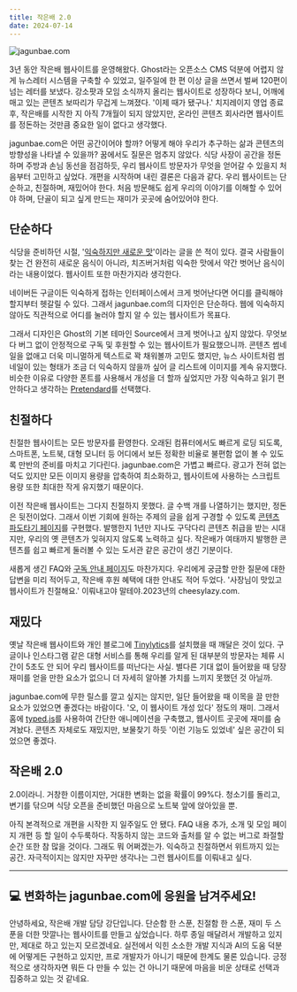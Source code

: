 ```yaml
---
title: 작은배 2.0
date: 2024-07-14
---
```


![jagunbae.com](https://jagunbae.com/content/images/size/w2000/2024/07/Screenshot-2024-07-13-at-9.52.43-PM.webp)

3년 동안 작은배 웹사이트를 운영해왔다. Ghost라는 오픈소스 CMS 덕분에 어렵지 않게 뉴스레터 시스템을 구축할 수 있었고, 일주일에 한 편 이상 글을 쓰면서 벌써 120편이 넘는 레터를 보냈다. 강소팟과 모임 소식까지 올리는 웹사이트로 성장하다 보니, 어깨에 매고 있는 콘텐츠 보따리가 무겁게 느껴졌다. '이제 때가 됐구나.' 치지레이지 영업 종료 후, 작은배를 시작한 지 아직 7개월이 되지 않았지만, 온라인 콘텐츠 회사라면 웹사이트를 정돈하는 것만큼 중요한 일이 없다고 생각했다.

jagunbae.com은 어떤 공간이어야 할까? 어떻게 해야 우리가 추구하는 삶과 콘텐츠의 방향성을 나타낼 수 있을까? 꿈에서도 질문은 멈추지 않았다. 식당 사장이 공간을 정돈하며 주방과 손님 동선을 점검하듯, 우리 웹사이트 방문자가 무엇을 얻어갈 수 있을지 처음부터 고민하고 싶었다.
개편을 시작하며 내린 결론은 다음과 같다. 우리 웹사이트는 단순하고, 친절하며, 재밌어야 한다. 처음 방문해도 쉽게 우리의 이야기를 이해할 수 있어야 하며, 단골이 되고 싶게 만드는 재미가 곳곳에 숨어있어야 한다.

## 단순하다

식당을 준비하던 시절, '[익숙하지만 새로운 맛](https://jagunbae.com/tasty/)'이라는 글을 쓴 적이 있다. 결국 사람들이 찾는 건 완전히 새로운 음식이 아니라, 치즈버거처럼 익숙한 맛에서 약간 벗어난 음식이라는 내용이었다. 웹사이트 또한 마찬가지라 생각한다.

네이버든 구글이든 익숙하게 접하는 인터페이스에서 크게 벗어난다면 어디를 클릭해야 할지부터 헷갈릴 수 있다. 그래서 jagunbae.com의 디자인은 단순하다. 웹에 익숙하지 않아도 직관적으로 어디를 눌러야 할지 알 수 있는 웹사이트가 목표다.

그래서 디자인은 Ghost의 기본 테마인 Source에서 크게 벗어나고 싶지 않았다. 무엇보다 버그 없이 안정적으로 구독 및 후원할 수 있는 웹사이트가 필요했으니까. 콘텐츠 썸네일을 없애고 더욱 미니멀하게 텍스트로 꽉 채워볼까 고민도 했지만, 뉴스 사이트처럼 썸네일이 있는 형태가 조금 더 익숙하지 않을까 싶어 글 리스트에 이미지를 계속 유지했다. 비슷한 이유로 다양한 폰트를 사용해서 개성을 더 할까 싶었지만 가장 익숙하고 읽기 편안하다고 생각하는 [Pretendard](https://cactus.tistory.com/306)를 선택했다.

## 친절하다
친절한 웹사이트는 모든 방문자를 환영한다. 오래된 컴퓨터에서도 빠르게 로딩 되도록, 스마트폰, 노트북, 대형 모니터 등 어디에서 보든 정확한 비율로 불편함 없이 볼 수 있도록 만반의 준비를 마치고 기다린다. jagunbae.com은 가볍고 빠르다. 광고가 전혀 없는 덕도 있지만 모든 이미지 용량을 압축하여 최소화하고, 웹사이트에 사용하는 스크립트 용량 또한 최대한 작게 유지했기 때문이다.

이전 작은배 웹사이트는 그다지 친절하지 못했다. 글 수백 개를 나열하기는 했지만, 정돈은 뒷전이었다. 그래서 이번 기회에 원하는 주제의 글을 쉽게 구경할 수 있도록 [콘텐츠 파도타기 페이지](https://jagunbae.com/tag/explore/)를 구현했다. 발행한지 1년만 지나도 구닥다리 콘텐츠 취급을 받는 시대지만, 우리의 옛 콘텐츠가 잊혀지지 않도록 노력하고 싶다. 작은배가 여태까지 발행한 콘텐츠를 쉽고 빠르게 둘러볼 수 있는 도서관 같은 공간이 생긴 기분이다.

새롭게 생긴 FAQ와 [구독 안내 페이지](https://jagunbae.com/subscribe/)도 마찬가지다. 우리에게 궁금할 만한 질문에 대한 답변을 미리 적어두고, 작은배 후원 혜택에 대한 안내도 적어 두었다. '사장님이 맛있고 웹사이트가 친절해요.' 이뤄내고야 말테야.2023년의 cheesylazy.com.

## 재밌다

옛날 작은배 웹사이트와 개인 블로그에 [Tinylytics](https://tinylytics.app)를 설치했을 때 깨달은 것이 있다. 구글이나 인스타그램 같은 대형 서비스를 통해 우리를 알게 된 대부분의 방문자는 체류 시간이 5초도 안 되어 우리 웹사이트를 떠난다는 사실. 별다른 기대 없이 들어왔을 때 당장 재미를 얻을 만한 요소가 없으니 더 자세히 알아볼 가치를 느끼지 못했던 것 아닐까.

jagunbae.com에 무한 릴스를 깔고 싶지는 않지만, 일단 들어왔을 때 이목을 끌 만한 요소가 있었으면 좋겠다는 바람이다. '오, 이 웹사이트 개성 있다' 정도의 재미. 그래서 홈에 [typed.js](https://github.com/mattboldt/typed.js)를 사용하여 간단한 애니메이션을 구축했고, 웹사이트 곳곳에 재미를 숨겨놨다. 콘텐츠 자체로도 재밌지만, 보물찾기 하듯 '이런 기능도 있었네' 싶은 공간이 되었으면 좋겠다.

## 작은배 2.0
2.0이라니. 거창한 이름이지만, 거대한 변화는 없을 확률이 99%다. 청소기를 돌리고, 변기를 닦으며 식당 오픈을 준비했던 마음으로 노트북 앞에 앉아있을 뿐.

아직 본격적으로 개편을 시작한 지 일주일도 안 됐다. FAQ 내용 추가, 소개 및 모임 페이지 개편 등 할 일이 수두룩하다. 작동하지 않는 코드와 출처를 알 수 없는 버그로 좌절할 순간 또한 참 많을 것이다. 그래도 뭐 어쩌겠는가. 익숙하고 친절하면서 위트까지 있는 공간. 자극적이지는 않지만 자꾸만 생각나는 그런 웹사이트를 이뤄내고 싶다.

---

## 💻 변화하는 jagunbae.com에 응원을 남겨주세요!
안녕하세요, 작은배 개발 담당 강단입니다. 단순함 한 스푼, 친절함 한 스푼, 재미 두 스푼을 더한 맛깔나는 웹사이트를 만들고 싶었습니다. 하루 종일 매달려서 개발하고 있지만, 제대로 하고 있는지 모르겠네요.
실전에서 익힌 소소한 개발 지식과 AI의 도움 덕분에 어떻게든 구현하고 있지만, 프로 개발자가 아니기 때문에 한계도 물론 있습니다. 긍정적으로 생각하자면 뭐든 다 만들 수 있는 건 아니기 때문에 마음을 비운 상태로 선택과 집중하고 있는 것 같네요.